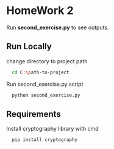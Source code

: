 
# HomeWork 2

Run **second_exercise.py** to see outputs.


## Run Locally

change directory to project path

```bash
  cd C:\path-to-project
```

Run second_exercise.py script

```bash
  python second_exercise.py
```


## Requirements

Install cryptography library with cmd

```bash
  pip install cryptography
```
    